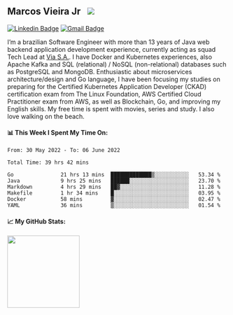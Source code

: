 ## Marcos Vieira Jr &nbsp; ![](https://visitor-badge.glitch.me/badge?page_id=marcosvieirajr.marcosvieirajr)

[![Linkedin Badge](https://img.shields.io/badge/-marcosvieirajr-blue?style=flat&logo=linkedin&logoColor=white)][linkedin]
[![Gmail Badge](https://img.shields.io/badge/-marcosvieirajr-FF4500?style=flat&logo=gmail&logoColor=white)][gmail]

I’m a brazilian Software Engineer with more than 13 years of Java web backend application development experience, currently acting as squad Tech Lead at [Via S.A.](https://www.via.com.br/). I have Docker and Kubernetes experiences, also Apache Kafka and SQL (relational) / NoSQL (non-relational) databases such as PostgreSQL and MongoDB. 
Enthusiastic about microservices architecture/design and Go language, I have been focusing my studies on preparing for the Certified Kubernetes Application Developer (CKAD) certification exam from The Linux Foundation, AWS Certified Cloud Practitioner exam from AWS, as well as Blockchain, Go, and improving my English skills. My free time is spent with movies, series and study. I also love walking on the beach.

#### 📊 This Week I Spent My Time On:
<!--START_SECTION:waka-->

```text
From: 30 May 2022 - To: 06 June 2022

Total Time: 39 hrs 42 mins

Go               21 hrs 13 mins  █████████████▒░░░░░░░░░░░   53.34 %
Java             9 hrs 25 mins   ██████░░░░░░░░░░░░░░░░░░░   23.70 %
Markdown         4 hrs 29 mins   ██▓░░░░░░░░░░░░░░░░░░░░░░   11.28 %
Makefile         1 hr 34 mins    █░░░░░░░░░░░░░░░░░░░░░░░░   03.95 %
Docker           58 mins         ▓░░░░░░░░░░░░░░░░░░░░░░░░   02.47 %
YAML             36 mins         ▒░░░░░░░░░░░░░░░░░░░░░░░░   01.54 %
```

<!--END_SECTION:waka-->
#### 📈 **My GitHub Stats:**

<img height="165em" src="https://github-readme-stats.vercel.app/api/top-langs/?username=marcosvieirajr&show_icons=true&hide_border=true&layout=compact&langs_count=8"/>

<!--
- 📝 [Resume](https://github.com/marcosvieirajr/marcosvieirajr/blob/main/resume.pdf).
-->

[linkedin]: https://www.linkedin.com/in/marcosvieirajr
[dev]: https://dev.to/marcosvieirajr
[gmail]: mailto:marcosvieirajr@gmail.com
